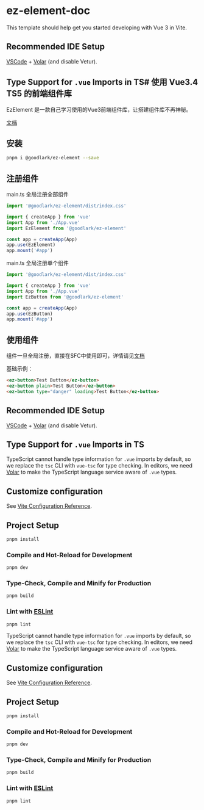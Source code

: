 # ez-element-doc

This template should help get you started developing with Vue 3 in Vite.

## Recommended IDE Setup

[VSCode](https://code.visualstudio.com/) + [Volar](https://marketplace.visualstudio.com/items?itemName=Vue.volar) (and disable Vetur).

## Type Support for `.vue` Imports in TS# 使用 Vue3.4 TS5 的前端组件库

EzElement 是一款自己学习使用的Vue3前端组件库，让搭建组件库不再神秘。

[文档](https://luckylark2000.github.io/ez-element-docs/)

## 安装

```bash
pnpm i @goodlark/ez-element --save
```

## 注册组件

main.ts 全局注册全部组件

```ts
import '@goodlark/ez-element/dist/index.css'

import { createApp } from 'vue'
import App from './App.vue'
import EzElement from '@goodlark/ez-element'

const app = createApp(App)
app.use(EzElement)
app.mount('#app')
```

main.ts 全局注册单个组件

```ts
import '@goodlark/ez-element/dist/index.css'

import { createApp } from 'vue'
import App from './App.vue'
import EzButton from '@goodlark/ez-element'

const app = createApp(App)
app.use(EzButton)
app.mount('#app')
```

## 使用组件

组件一旦全局注册，直接在SFC中使用即可，详情请见[文档](https://luckylark2000.github.io/ez-element-docs/)

基础示例：

```html
<ez-button>Test Button</ez-button>
<ez-button plain>Test Button</ez-button>
<ez-button type="danger" loading>Test Button</ez-button>
```

## Recommended IDE Setup

[VSCode](https://code.visualstudio.com/) + [Volar](https://marketplace.visualstudio.com/items?itemName=Vue.volar) (and disable Vetur).

## Type Support for `.vue` Imports in TS

TypeScript cannot handle type information for `.vue` imports by default, so we replace the `tsc` CLI with `vue-tsc` for type checking. In editors, we need [Volar](https://marketplace.visualstudio.com/items?itemName=Vue.volar) to make the TypeScript language service aware of `.vue` types.

## Customize configuration

See [Vite Configuration Reference](https://vitejs.dev/config/).

## Project Setup

```sh
pnpm install
```

### Compile and Hot-Reload for Development

```sh
pnpm dev
```

### Type-Check, Compile and Minify for Production

```sh
pnpm build
```

### Lint with [ESLint](https://eslint.org/)

```sh
pnpm lint
```

TypeScript cannot handle type information for `.vue` imports by default, so we replace the `tsc` CLI with `vue-tsc` for type checking. In editors, we need [Volar](https://marketplace.visualstudio.com/items?itemName=Vue.volar) to make the TypeScript language service aware of `.vue` types.

## Customize configuration

See [Vite Configuration Reference](https://vitejs.dev/config/).

## Project Setup

```sh
pnpm install
```

### Compile and Hot-Reload for Development

```sh
pnpm dev
```

### Type-Check, Compile and Minify for Production

```sh
pnpm build
```

### Lint with [ESLint](https://eslint.org/)

```sh
pnpm lint
```
